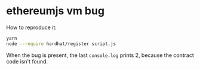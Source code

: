 # ethereumjs vm bug

How to reproduce it:

```sh
yarn
node --require hardhat/register script.js
```

When the bug is present, the last `console.log` prints 2, because the contract code isn't found.